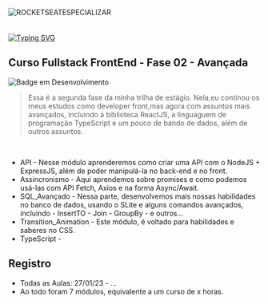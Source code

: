 ![ROCKETSEATESPECIALIZAR](https://user-images.githubusercontent.com/113690864/221011165-4347b0bc-6299-42ed-a355-1c0bbec8a518.gif)
<br><br><br>
[![Typing SVG](https://readme-typing-svg.demolab.com?font=Fira+Code&pause=1000&width=435&lines=💜Trilha+do+Estagiário!+Especializar;React+-+Node+-+TypeScript+-+JS+e+mais!&pause=1000&color=a694ff&width=435)](https://git.io/typing-svg)

## Curso Fullstack FrontEnd - Fase 02 - Avançada
![Badge em Desenvolvimento](http://img.shields.io/static/v1?label=STATUS&message=EM%20DESENVOLVIMENTO&color=a694ff&style=for-the-badge)
> Essa é a segunda fase da minha trilha de estágio. Nela,eu continou os meus estudos como developer front,mas agora com assuntos mais avançados, incluindo a biblioteca ReactJS, a linguaguem de programação TypeScript e um pouco de bando de dados, além de outros assuntos. 

<br>

- API - Nesse módulo aprenderemos como criar uma API com o NodeJS + ExpressJS, além de poder manipulá-la no back-end e no front.
- Assincronismo - Aqui aprendemos sobre promises e como podemos usá-las com API Fetch, Axios e na forma Async/Await.
- SQL_Avançado - Nessa parte, desenvolvemos mais nossas habilidades no banco de dados, usando o SLite e alguns comandos avançados, incluindo - InsertTO - Join - GroupBy - e outros...
- Transition_Animation - Este módulo, é voltado para habilidades e saberes no CSS.
- TypeScript - 

## Registro
- Todas as Aulas: 27/01/23 - ...
- Ao todo foram 7 módulos, equivalente a um curso de x horas.
